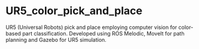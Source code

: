 # UR5_color_pick_and_place
UR5 (Universal Robots) pick and place employing computer vision for color-based part classification. Developed using ROS Melodic, MoveIt for path planning and Gazebo for UR5 simulation.
